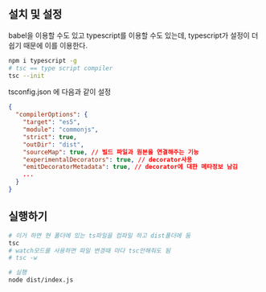## 설치 및 설정
babel을 이용할 수도 있고 typescript를 이용할 수도 있는데, typescript가 설정이 더 쉽기 때문에 이를 이용한다.

```bash
npm i typescript -g
# tsc == type script compiler
tsc --init
```

tsconfig.json 에 다음과 같이 설정

```json
{
  "compilerOptions": {
    "target": "es5",
    "module": "commonjs",
    "strict": true,
    "outDir": "dist",
    "sourceMap": true, // 빌드 파일과 원본을 연결해주는 기능
    "experimentalDecorators": true, // decorator사용
    "emitDecoratorMetadata": true, // decorator에 대한 메타정보 남김
    ...
  }
}
```

## 실행하기
```bash
# 이거 하면 현 폴더에 있는 ts파일을 컴파일 하고 dist폴더에 둠
tsc
# watch모드를 사용하면 파일 변경때 마다 tsc안해줘도 됨
# tsc -w 

# 실행
node dist/index.js
```

